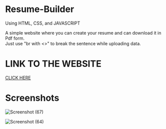 # Resume-Builder

Using HTML, CSS, and JAVASCRIPT <br>

A simple website where you can create your resume and can download it in Pdf form. <br>
Just use "br with <>" to break the sentence while uploading data.

# LINK TO THE WEBSITE
 
 [CLICK HERE](https://sanskar153.github.io/Resume-Generator/)

# Screenshots

![Screenshot (67)](https://user-images.githubusercontent.com/79687388/122552607-27e3c180-d054-11eb-918e-de91fa947c86.png)

![Screenshot (64)](https://user-images.githubusercontent.com/79687388/122552621-2ca87580-d054-11eb-9b27-1067e69f759e.png)
